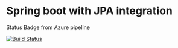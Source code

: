 # Spring boot with JPA integration

Status Badge from Azure pipeline

[![Build Status](https://dev.azure.com/barani0167/Test_APP/_apis/build/status/techbhaskar.sbwithjpa?branchName=master)](https://dev.azure.com/barani0167/Test_APP/_build/latest?definitionId=3&branchName=master)
